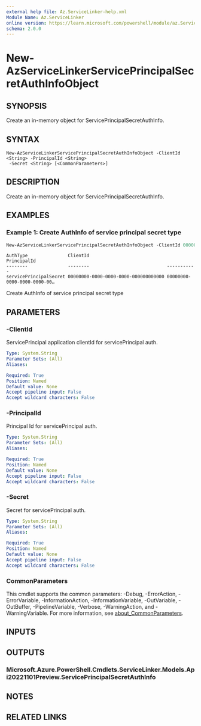 ```yaml
---
external help file: Az.ServiceLinker-help.xml
Module Name: Az.ServiceLinker
online version: https://learn.microsoft.com/powershell/module/az.ServiceLinker/new-azservicelinkerserviceprincipalsecretauthinfoobject
schema: 2.0.0
---
```


# New-AzServiceLinkerServicePrincipalSecretAuthInfoObject

## SYNOPSIS
Create an in-memory object for ServicePrincipalSecretAuthInfo.

## SYNTAX

```
New-AzServiceLinkerServicePrincipalSecretAuthInfoObject -ClientId <String> -PrincipalId <String>
 -Secret <String> [<CommonParameters>]
```

## DESCRIPTION
Create an in-memory object for ServicePrincipalSecretAuthInfo.

## EXAMPLES

### Example 1: Create AuthInfo of service principal secret type
```powershell
New-AzServiceLinkerServicePrincipalSecretAuthInfoObject -ClientId 00000000-0000-0000-0000-000000000000 -PrincipalId 00000000-0000-0000-0000-000000000000 -Secret secret
```

```output
AuthType               ClientId                             PrincipalId
--------               --------                             -----------
servicePrincipalSecret 00000000-0000-0000-0000-000000000000 00000000-0000-0000-0000-00…
```

Create AuthInfo of service principal secret type

## PARAMETERS

### -ClientId
ServicePrincipal application clientId for servicePrincipal auth.

```yaml
Type: System.String
Parameter Sets: (All)
Aliases:

Required: True
Position: Named
Default value: None
Accept pipeline input: False
Accept wildcard characters: False
```

### -PrincipalId
Principal Id for servicePrincipal auth.

```yaml
Type: System.String
Parameter Sets: (All)
Aliases:

Required: True
Position: Named
Default value: None
Accept pipeline input: False
Accept wildcard characters: False
```

### -Secret
Secret for servicePrincipal auth.

```yaml
Type: System.String
Parameter Sets: (All)
Aliases:

Required: True
Position: Named
Default value: None
Accept pipeline input: False
Accept wildcard characters: False
```

### CommonParameters
This cmdlet supports the common parameters: -Debug, -ErrorAction, -ErrorVariable, -InformationAction, -InformationVariable, -OutVariable, -OutBuffer, -PipelineVariable, -Verbose, -WarningAction, and -WarningVariable. For more information, see [about_CommonParameters](http://go.microsoft.com/fwlink/?LinkID=113216).

## INPUTS

## OUTPUTS

### Microsoft.Azure.PowerShell.Cmdlets.ServiceLinker.Models.Api20221101Preview.ServicePrincipalSecretAuthInfo

## NOTES

## RELATED LINKS
